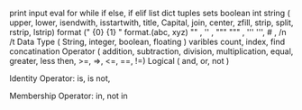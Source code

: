 print
input 
eval
for
while
if else, if elif
list 
dict
tuples
sets
boolean
int
string ( upper, lower, isendwith, isstartwith, title, Capital, join, center, zfill, strip, split, rstrip, lstrip)
format (" {0} {1} " format.(abc, xyz)
"" , '' , """ """ , ''' ''', # , /n /t 
Data Type ( String, integer, boolean, floating )
varibles
count, index, find
concatination 
Operator ( addition, subtraction, division, multiplication, equal, greater, less then, >=, =>, <=, ==, !=)
Logical ( and, or, not )

Identity Operator: is, is not, 



Membership Operator: in, not in



